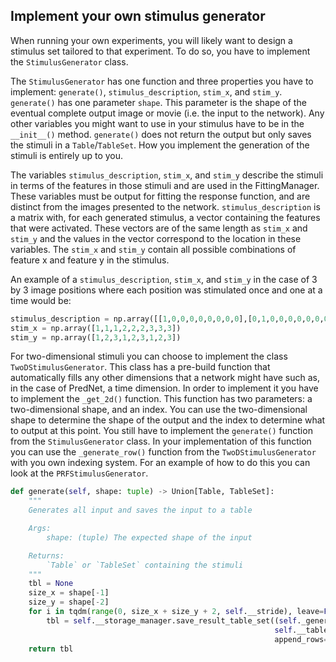 ## Implement your own stimulus generator
When running your own experiments, you will likely want to design a stimulus set tailored to that experiment.
To do so, you have to implement the `StimulusGenerator` class.

The `StimulusGenerator` has one function and three properties you have to implement: `generate()`, `stimulus_description`, `stim_x`, and `stim_y`.
`generate()` has one parameter `shape`. This parameter is the shape of the eventual complete output image or movie (i.e. the input to the network).
Any other variables you might want to use in your stimulus have to be in the `__init__()` method. 
`generate()` does not return the output but only saves the stimuli in a `Table`/`TableSet`.
How you implement the generation of the stimuli is entirely up to you. 

The variables `stimulus_description`, `stim_x`, and `stim_y` describe the stimuli in terms of the features in those stimuli and are used in the FittingManager. 
These variables must be output for fitting the response function, and are distinct from the images presented to the network.
`stimulus_description` is a matrix with, for each generated stimulus, a vector containing the features that were activated. 
These vectors are of the same length as `stim_x` and `stim_y` and the values in the vector correspond to the location in these variables.
The `stim_x` and `stim_y` contain all possible combinations of feature x and feature y in the stimulus.

An example of a `stimulus_description`, `stim_x`, and `stim_y` in the case of 3 by 3 image positions where each position was stimulated once and one at a time would be:

```python
stimulus_description = np.array([[1,0,0,0,0,0,0,0,0],[0,1,0,0,0,0,0,0,0],[0,0,1,0,0,0,0,0,0],[0,0,0,1,0,0,0,0,0],[0,0,0,0,1,0,0,0,0],[0,0,0,0,0,1,0,0,0],[0,0,0,0,0,0,1,0,0],[0,0,0,0,0,0,0,1,0],[0,0,0,0,0,0,0,0,1]])
stim_x = np.array([1,1,1,2,2,2,3,3,3])
stim_y = np.array([1,2,3,1,2,3,1,2,3])
```

For two-dimensional stimuli you can choose to implement the class `TwoDStimulusGenerator`.
This class has a pre-build function that automatically fills any other dimensions that a network might have such as, in the case of PredNet, a time dimension.
In order to implement it you have to implement the `_get_2d()` function. This function has two parameters: a two-dimensional shape, and an index.
You can use the two-dimensional shape to determine the shape of the output and the index to determine what to output at this point.
You still have to implement the `generate()` function from the `StimulusGenerator` class. 
In your implementation of this function you can use the `_generate_row()` function from the `TwoDStimulusGenerator` with you own indexing system.
For an example of how to do this you can look at the `PRFStimulusGenerator`.

```python
def generate(self, shape: tuple) -> Union[Table, TableSet]:
    """
    Generates all input and saves the input to a table

    Args:
        shape: (tuple) The expected shape of the input

    Returns:
        `Table` or `TableSet` containing the stimuli
    """
    tbl = None
    size_x = shape[-1]
    size_y = shape[-2]
    for i in tqdm(range(0, size_x + size_y + 2, self.__stride), leave=False, disable=(not self.__verbose)):
        tbl = self.__storage_manager.save_result_table_set((self._generate_row(shape, i)[np.newaxis, ...],),
                                                           self.__table, {self.__table: self.__table},
                                                           append_rows=True)
    return tbl
```
